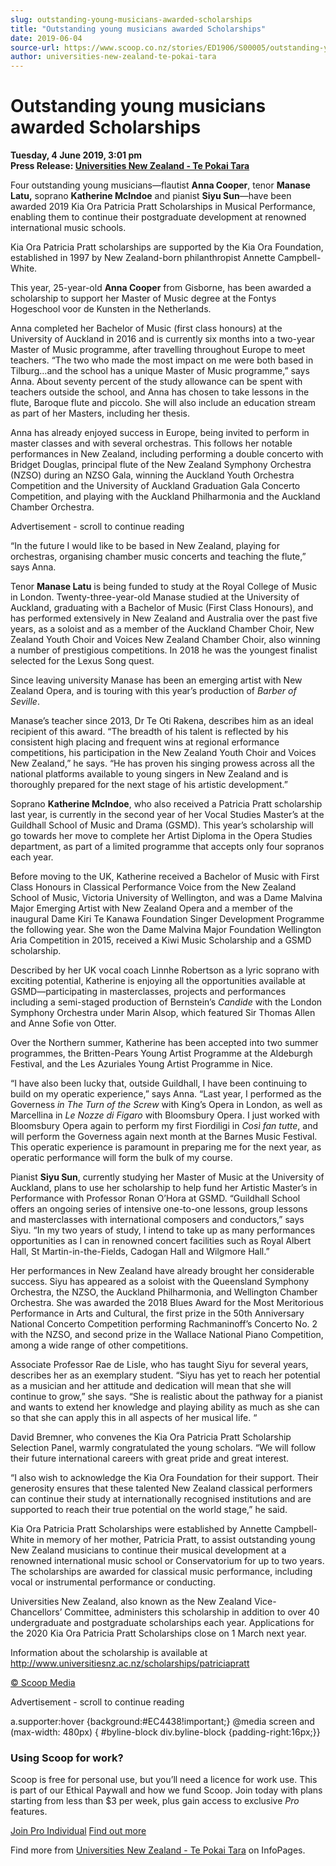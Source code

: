 ```yaml
---
slug: outstanding-young-musicians-awarded-scholarships
title: "Outstanding young musicians awarded Scholarships"
date: 2019-06-04
source-url: https://www.scoop.co.nz/stories/ED1906/S00005/outstanding-young-musicians-awarded-scholarships.htm
author: universities-new-zealand-te-pokai-tara
---
```

Outstanding young musicians awarded Scholarships
================================================

**Tuesday, 4 June 2019, 3:01 pm**  
**Press Release: [Universities New Zealand - Te Pokai Tara](https://info.scoop.co.nz/Universities_New_Zealand_-_Te_Pokai_Tara)**

Four outstanding young musicians—flautist **Anna Cooper**, tenor **Manase Latu,** soprano **Katherine McIndoe** and pianist **Siyu Sun**—have been awarded 2019 Kia Ora Patricia Pratt Scholarships in Musical Performance, enabling them to continue their postgraduate development at renowned international music schools.

Kia Ora Patricia Pratt scholarships are supported by the Kia Ora Foundation, established in 1997 by New Zealand-born philanthropist Annette Campbell-White.

This year, 25-year-old **Anna Cooper** from Gisborne, has been awarded a scholarship to support her Master of Music degree at the Fontys Hogeschool voor de Kunsten in the Netherlands.

Anna completed her Bachelor of Music (first class honours) at the University of Auckland in 2016 and is currently six months into a two-year Master of Music programme, after travelling throughout Europe to meet teachers. “The two who made the most impact on me were both based in Tilburg…and the school has a unique Master of Music programme,” says Anna. About seventy percent of the study allowance can be spent with teachers outside the school, and Anna has chosen to take lessons in the flute, Baroque flute and piccolo. She will also include an education stream as part of her Masters, including her thesis.

Anna has already enjoyed success in Europe, being invited to perform in master classes and with several orchestras. This follows her notable performances in New Zealand, including performing a double concerto with Bridget Douglas, principal flute of the New Zealand Symphony Orchestra (NZSO) during an NZSO Gala, winning the Auckland Youth Orchestra Competition and the University of Auckland Graduation Gala Concerto Competition, and playing with the Auckland Philharmonia and the Auckland Chamber Orchestra.

Advertisement - scroll to continue reading





“In the future I would like to be based in New Zealand, playing for orchestras, organising chamber music concerts and teaching the flute,” says Anna.

Tenor **Manase Latu** is being funded to study at the Royal College of Music in London. Twenty-three-year-old Manase studied at the University of Auckland, graduating with a Bachelor of Music (First Class Honours), and has performed extensively in New Zealand and Australia over the past five years, as a soloist and as a member of the Auckland Chamber Choir, New Zealand Youth Choir and Voices New Zealand Chamber Choir, also winning a number of prestigious competitions. In 2018 he was the youngest finalist selected for the Lexus Song quest.

Since leaving university Manase has been an emerging artist with New Zealand Opera, and is touring with this year’s production of _Barber of Seville_.

Manase’s teacher since 2013, Dr Te Oti Rakena, describes him as an ideal recipient of this award. “The breadth of his talent is reflected by his consistent high placing and frequent wins at regional erformance competitions, his participation in the New Zealand Youth Choir and Voices New Zealand,” he says. “He has proven his singing prowess across all the national platforms available to young singers in New Zealand and is thoroughly prepared for the next stage of his artistic development.”

Soprano **Katherine McIndoe**, who also received a Patricia Pratt scholarship last year, is currently in the second year of her Vocal Studies Master’s at the Guildhall School of Music and Drama (GSMD). This year’s scholarship will go towards her move to complete her Artist Diploma in the Opera Studies department, as part of a limited programme that accepts only four sopranos each year.

Before moving to the UK, Katherine received a Bachelor of Music with First Class Honours in Classical Performance Voice from the New Zealand School of Music, Victoria University of Wellington, and was a Dame Malvina Major Emerging Artist with New Zealand Opera and a member of the inaugural Dame Kiri Te Kanawa Foundation Singer Development Programme the following year. She won the Dame Malvina Major Foundation Wellington Aria Competition in 2015, received a Kiwi Music Scholarship and a GSMD scholarship.

Described by her UK vocal coach Linnhe Robertson as a lyric soprano with exciting potential, Katherine is enjoying all the opportunities available at GSMD—participating in masterclasses, projects and performances including a semi-staged production of Bernstein’s _Candide_ with the London Symphony Orchestra under Marin Alsop, which featured Sir Thomas Allen and Anne Sofie von Otter.

Over the Northern summer, Katherine has been accepted into two summer programmes, the Britten-Pears Young Artist Programme at the Aldeburgh Festival, and the Les Azuriales Young Artist Programme in Nice.

“I have also been lucky that, outside Guildhall, I have been continuing to build on my operatic experience,” says Anna. “Last year, I performed as the Governess _in The Turn of the Screw_ with King’s Opera in London, as well as Marcellina in _Le Nozze di Figaro_ with Bloomsbury Opera. I just worked with Bloomsbury Opera again to perform my first Fiordiligi in _Così fan tutte_, and will perform the Governess again next month at the Barnes Music Festival. This operatic experience is paramount in preparing me for the next year, as operatic performance will form the bulk of my course.

Pianist **Siyu Sun**, currently studying her Master of Music at the University of Auckland, plans to use her scholarship to help fund her Artistic Master’s in Performance with Professor Ronan O’Hora at GSMD. “Guildhall School offers an ongoing series of intensive one-to-one lessons, group lessons and masterclasses with international composers and conductors,” says Siyu. “In my two years of study, I intend to take up as many performances opportunities as I can in renowned concert facilities such as Royal Albert Hall, St Martin-in-the-Fields, Cadogan Hall and Wilgmore Hall.”

Her performances in New Zealand have already brought her considerable success. Siyu has appeared as a soloist with the Queensland Symphony Orchestra, the NZSO, the Auckland Philharmonia, and Wellington Chamber Orchestra. She was awarded the 2018 Blues Award for the Most Meritorious Performance in Arts and Cultural, the first prize in the 50th Anniversary National Concerto Competition performing Rachmaninoff’s Concerto No. 2 with the NZSO, and second prize in the Wallace National Piano Competition, among a wide range of other competitions.

Associate Professor Rae de Lisle, who has taught Siyu for several years, describes her as an exemplary student. “Siyu has yet to reach her potential as a musician and her attitude and dedication will mean that she will continue to grow,” she says. “She is realistic about the pathway for a pianist and wants to extend her knowledge and playing ability as much as she can so that she can apply this in all aspects of her musical life. “

David Bremner, who convenes the Kia Ora Patricia Pratt Scholarship Selection Panel, warmly congratulated the young scholars. “We will follow their future international careers with great pride and great interest.

“I also wish to acknowledge the Kia Ora Foundation for their support. Their generosity ensures that these talented New Zealand classical performers can continue their study at internationally recognised institutions and are supported to reach their true potential on the world stage,” he said.

Kia Ora Patricia Pratt Scholarships were established by Annette Campbell-White in memory of her mother, Patricia Pratt, to assist outstanding young New Zealand musicians to continue their musical development at a renowned international music school or Conservatorium for up to two years. The scholarships are awarded for classical music performance, including vocal or instrumental performance or conducting.

Universities New Zealand, also known as the New Zealand Vice-Chancellors’ Committee, administers this scholarship in addition to over 40 undergraduate and postgraduate scholarships each year. Applications for the 2020 Kia Ora Patricia Pratt Scholarships close on 1 March next year.

Information about the scholarship is available at http://www.universitiesnz.ac.nz/scholarships/patriciapratt

  

[© Scoop Media](http://www.scoop.co.nz/about/terms.html)  

Advertisement - scroll to continue reading



a.supporter:hover {background:#EC4438!important;} @media screen and (max-width: 480px) { #byline-block div.byline-block {padding-right:16px;}}

### Using Scoop for work?

Scoop is free for personal use, but you’ll need a licence for work use. This is part of our Ethical Paywall and how we fund Scoop. Join today with plans starting from less than $3 per week, plus gain access to exclusive _Pro_ features.  
  
[Join Pro Individual](https://pro.scoop.co.nz/Individual/?from=ProIn24) [Find out more](https://pro.scoop.co.nz/using-scoop-for-work/?from=ProIn24)

Find more from [Universities New Zealand - Te Pokai Tara](https://info.scoop.co.nz/Universities_New_Zealand_-_Te_Pokai_Tara) on InfoPages.
